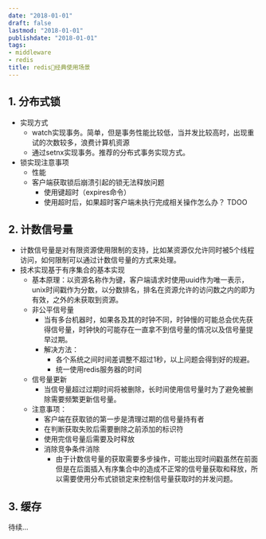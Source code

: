 ```yaml
---
date: "2018-01-01"
draft: false
lastmod: "2018-01-01"
publishdate: "2018-01-01"
tags:
- middleware
- redis
title: redis经典使用场景
---
```

## 1. 分布式锁
* 实现方式
    * watch实现事务。简单，但是事务性能比较低，当并发比较高时，出现重试的次数较多，浪费计算机资源
    * 通过setnx实现事务。推荐的分布式事务实现方式。
* 锁实现注意事项
    * 性能
    * 客户端获取锁后崩溃引起的锁无法释放问题
        * 使用键超时（expires命令） 
        * 使用超时后，如果超时客户端未执行完成相关操作怎么办？ TDOO

## 2. 计数信号量
* 计数信号量是对有限资源使用限制的支持，比如某资源仅允许同时被5个线程访问，如何限制可以通过计数信号量的方式来处理。
* 技术实现基于有序集合的基本实现
    * 基本原理：以资源名称作为键，客户端请求时使用uuid作为唯一表示，unix时间戳作为分数，以分数排名，排名在资源允许的访问数之内的即为有效，之外的未获取到资源。
    * 非公平信号量
        * 当有多台机器时，如果各及其的时钟不同，时钟慢的可能总会优先获得信号量，时钟快的可能存在一直拿不到信号量的情况以及信号量提早过期。
        * 解决方法：
            * 各个系统之间时间差调整不超过1秒，以上问题会得到好的规避。
            * 统一使用redis服务器的时间
    * 信号量更新
        * 当信号量超过过期时间将被删除，长时间使用信号量时为了避免被删除需要频繁更新信号量。
    * 注意事项：
        * 客户端在获取锁的第一步是清理过期的信号量持有者
        * 在判断获取失败后需要删除之前添加的标识符
        * 使用完信号量后需要及时释放
        * 消除竞争条件消除
            * 由于计数信号量的获取需要多步操作，可能出现时间戳虽然在前面但是在后面插入有序集合中的造成不正常的信号量获取和释放，所以需要使用分布式锁锁定来控制信号量获取时的并发问题。
## 3. 缓存


待续... 